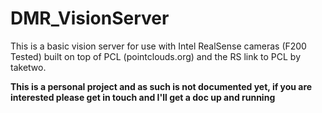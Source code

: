 # DMR_VisionServer

This is a basic vision server for use with Intel RealSense cameras (F200 Tested) built on top of PCL (pointclouds.org) and the RS link to PCL by taketwo.

**This is a personal project and as such is not documented yet, if you are interested please get in touch and I'll get a doc up and running**
